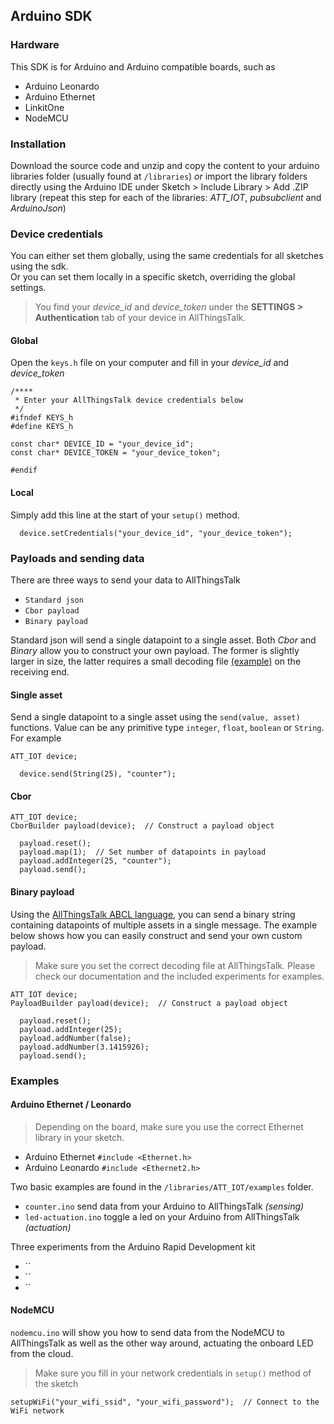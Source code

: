 Arduino SDK
---

### Hardware

This SDK is for Arduino and Arduino compatible boards, such as
- Arduino Leonardo
- Arduino Ethernet
- LinkitOne
- NodeMCU

### Installation

Download the source code and unzip and copy the content to your arduino libraries folder (usually found at `/libraries`) _or_ import the library folders directly using the Arduino IDE under Sketch > Include Library > Add .ZIP library (repeat this step for each of the libraries: *ATT_IOT*, *pubsubclient* and _ArduinoJson_)

### Device credentials

You can either set them globally, using the same credentials for all sketches using the sdk.<br>
Or you can set them locally in a specific sketch, overriding the global settings.

> You find your *device_id* and *device_token* under the **SETTINGS > Authentication** tab of your device in AllThingsTalk.

#### Global

Open the `keys.h` file on your computer and fill in your *device_id* and *device_token*

```
/****
 * Enter your AllThingsTalk device credentials below
 */
#ifndef KEYS_h
#define KEYS_h

const char* DEVICE_ID = "your_device_id";
const char* DEVICE_TOKEN = "your_device_token";

#endif
```

#### Local

Simply add this line at the start of your `setup()` method.

```
  device.setCredentials("your_device_id", "your_device_token");
```

### Payloads and sending data

There are three ways to send your data to AllThingsTalk

* `Standard json`
* `Cbor payload`
* `Binary payload`

Standard json will send a single datapoint to a single asset. Both _Cbor_ and _Binary_ allow you to construct your own payload. The former is slightly larger in size, the latter requires a small decoding file [(example)](https://github.com/allthingstalk/arduino-nbiot-sdk/blob/master/examples/counter/nbiot-counter-payload-definition.json) on the receiving end.

#### Single asset

Send a single datapoint to a single asset using the `send(value, asset)` functions. Value can be any primitive type `integer`, `float`, `boolean` or `String`. For example

```
ATT_IOT device;
```
```
  device.send(String(25), "counter");
```

#### Cbor

```
ATT_IOT device;
CborBuilder payload(device);  // Construct a payload object
```
```
  payload.reset();
  payload.map(1);  // Set number of datapoints in payload
  payload.addInteger(25, "counter");
  payload.send();
```

#### Binary payload

Using the [AllThingsTalk ABCL language](http://docs.allthingstalk.com/developers/custom-payload-conversion/), you can send a binary string containing datapoints of multiple assets in a single message. The example below shows how you can easily construct and send your own custom payload.

> Make sure you set the correct decoding file at AllThingsTalk. Please check our documentation and the included experiments for examples.

```
ATT_IOT device;
PayloadBuilder payload(device);  // Construct a payload object
```
```
  payload.reset();
  payload.addInteger(25);
  payload.addNumber(false);
  payload.addNumber(3.1415926);
  payload.send();
```

### Examples

#### Arduino Ethernet / Leonardo

> Depending on the board, make sure you use the correct Ethernet library in your sketch.
* Arduino Ethernet `#include <Ethernet.h>`
* Arduino Leonardo `#include <Ethernet2.h>`

Two basic examples are found in the `/libraries/ATT_IOT/examples` folder.
* `counter.ino` send data from your Arduino to AllThingsTalk _(sensing)_
* `led-actuation.ino` toggle a led on your Arduino from AllThingsTalk _(actuation)_

Three experiments from the Arduino Rapid Development kit
* ``
* ``
* ``

#### NodeMCU

`nodemcu.ino` will show you how to send data from the NodeMCU to AllThingsTalk as well as the other way around, actuating the onboard LED from the cloud.

> Make sure you fill in your network credentials in `setup()` method of the sketch
```
setupWiFi("your_wifi_ssid", "your_wifi_password");  // Connect to the WiFi network
```